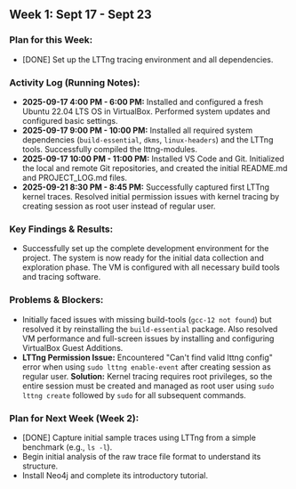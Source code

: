 ## Week 1: Sept 17 - Sept 23

### Plan for this Week:
- [DONE] Set up the LTTng tracing environment and all dependencies.

### Activity Log (Running Notes):
- **2025-09-17 4:00 PM - 6:00 PM:** Installed and configured a fresh Ubuntu 22.04 LTS OS in VirtualBox. Performed system updates and configured basic settings.
- **2025-09-17 9:00 PM - 10:00 PM:** Installed all required system dependencies (`build-essential`, `dkms`, `linux-headers`) and the LTTng tools. Successfully compiled the lttng-modules.
- **2025-09-17 10:00 PM - 11:00 PM:** Installed VS Code and Git. Initialized the local and remote Git repositories, and created the initial README.md and PROJECT_LOG.md files.
- **2025-09-21 8:30 PM - 8:45 PM:** Successfully captured first LTTng kernel traces. Resolved initial permission issues with kernel tracing by creating session as root user instead of regular user.

### Key Findings & Results:
- Successfully set up the complete development environment for the project. The system is now ready for the initial data collection and exploration phase. The VM is configured with all necessary build tools and tracing software.

### Problems & Blockers:
- Initially faced issues with missing build-tools (`gcc-12 not found`) but resolved it by reinstalling the `build-essential` package. Also resolved VM performance and full-screen issues by installing and configuring VirtualBox Guest Additions.
- **LTTng Permission Issue:** Encountered "Can't find valid lttng config" error when using `sudo lttng enable-event` after creating session as regular user. **Solution:** Kernel tracing requires root privileges, so the entire session must be created and managed as root user using `sudo lttng create` followed by `sudo` for all subsequent commands.

### Plan for Next Week (Week 2):
- [DONE] Capture initial sample traces using LTTng from a simple benchmark (e.g., `ls -l`).
- Begin initial analysis of the raw trace file format to understand its structure.
- Install Neo4j and complete its introductory tutorial.